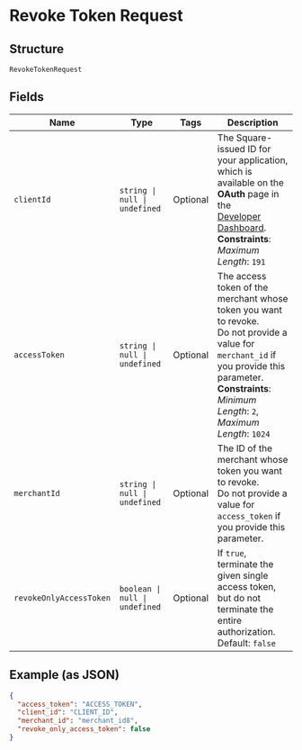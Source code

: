 
# Revoke Token Request

## Structure

`RevokeTokenRequest`

## Fields

| Name | Type | Tags | Description |
|  --- | --- | --- | --- |
| `clientId` | `string \| null \| undefined` | Optional | The Square-issued ID for your application, which is available on the **OAuth** page in the<br>[Developer Dashboard](https://developer.squareup.com/apps).<br>**Constraints**: *Maximum Length*: `191` |
| `accessToken` | `string \| null \| undefined` | Optional | The access token of the merchant whose token you want to revoke.<br>Do not provide a value for `merchant_id` if you provide this parameter.<br>**Constraints**: *Minimum Length*: `2`, *Maximum Length*: `1024` |
| `merchantId` | `string \| null \| undefined` | Optional | The ID of the merchant whose token you want to revoke.<br>Do not provide a value for `access_token` if you provide this parameter. |
| `revokeOnlyAccessToken` | `boolean \| null \| undefined` | Optional | If `true`, terminate the given single access token, but do not<br>terminate the entire authorization.<br>Default: `false` |

## Example (as JSON)

```json
{
  "access_token": "ACCESS_TOKEN",
  "client_id": "CLIENT_ID",
  "merchant_id": "merchant_id8",
  "revoke_only_access_token": false
}
```

